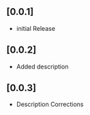 ## [0.0.1] 

* initial Release

## [0.0.2] 

* Added description

## [0.0.3] 

* Description Corrections
